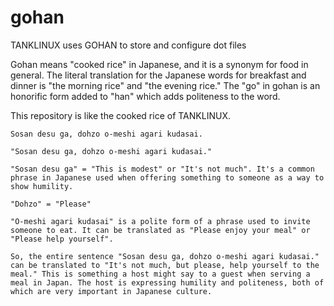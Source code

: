 # gohan

TANKLINUX uses GOHAN to store and configure dot files

Gohan means "cooked rice" in Japanese, and it is a synonym for food in general. The literal translation for the Japanese words for breakfast and dinner is "the morning rice" and "the evening rice."
The "go" in gohan is an honorific form added to "han" which adds politeness to the word.

This repository is like the cooked rice of TANKLINUX.

`Sosan desu ga, dohzo o-meshi agari kudasai.`

``` Text
"Sosan desu ga, dohzo o-meshi agari kudasai."

"Sosan desu ga" = "This is modest" or "It's not much". It's a common phrase in Japanese used when offering something to someone as a way to show humility.

"Dohzo" = "Please"

"O-meshi agari kudasai" is a polite form of a phrase used to invite someone to eat. It can be translated as "Please enjoy your meal" or "Please help yourself".

So, the entire sentence "Sosan desu ga, dohzo o-meshi agari kudasai." can be translated to "It's not much, but please, help yourself to the meal." This is something a host might say to a guest when serving a meal in Japan. The host is expressing humility and politeness, both of which are very important in Japanese culture.
```
